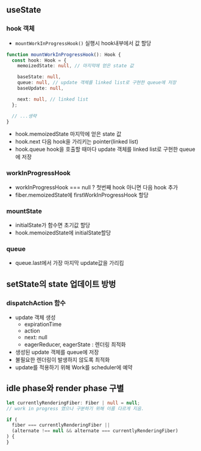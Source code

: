 ## useState

### hook 객체

- `mountWorkInProgressHook()` 실행시 hook내부에서 값 할당

```ts
function mountWorkInProgressHook(): Hook {
  const hook: Hook = {
    memoizedState: null, // 마지막에 얻은 state 값

    baseState: null,
    queue: null, // update 객체를 linked list로 구현한 queue에 저장
    baseUpdate: null,

    next: null, // linked list
  };

  // ...생략
}
```

- hook.memoizedState 마지막에 얻은 state 값
- hook.next 다음 hook을 가리키는 pointer(linked list)
- hook.queue hook을 호출할 때마다 update 객체를 linked list로 구현한 queue에 저장

### workInProgressHook

- workInProgressHook === null ? 첫번째 hook 아니면 다음 hook 추가
- fiber.memoizedState에 firstWorkInProgressHook 할당

### mountState

- initialState가 함수면 초기값 할당
- hook.memoizedState에 initialState할당

### queue

- queue.last에서 가장 마지막 update값을 가리킴

## setState의 state 업데이트 방벙

### dispatchAction 함수

- update 객체 생성
  - expirationTime
  - action
  - next: null
  - eagerReducer, eagerState : 렌더링 최적화
- 생성된 update 객체를 queue에 저장
- 불필요한 렌더링이 발생하지 않도록 최적화
- update를 적용하기 위해 Work를 scheduler에 예약

## idle phase와 render phase 구별

```ts
let currentlyRenderingFiber: Fiber | null = null;
// work in progress 였으나 구분하기 위해 이름 다르게 지음.

if (
  fiber === currentlyRenderingFiber ||
  (alternate !== null && alternate === currentlyRenderingFiber)
) {
}
```
